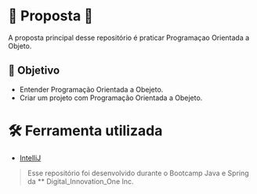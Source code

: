 # 🚀  Proposta  🚀

A proposta principal desse repositório é praticar Programaçao Orientada a Objeto.

## [](https://github.com/brunovinicius07/clone-netflix#--objetivo)[](https://github.com/brunovinicius07/clone-starbucks/blob/main/README.md#--objetivo)[](https://github.com/brunovinicius07/desafio-dio-instagram#-objetvo)🎯  Objetivo

-   Entender Programação Orientada a Obejeto.
-   Criar um projeto com Programação Orientada a Obejeto.

# [](https://github.com/brunovinicius07/clone-netflix#--ferramenta-utilizada)[](https://github.com/brunovinicius07/clone-starbucks/blob/main/README.md#--ferramenta-utilizada)[](https://github.com/brunovinicius07/desafio-dio-instagram#-ferramenta-utilizada)🛠  Ferramenta utilizada

-   [IntelliJ](https://https://www.jetbrains.com/pt-br/idea/)

> Esse repositório foi desenvolvido durante o Bootcamp Java e Spring da ** Digital_Innovation_One Inc.
